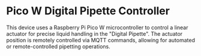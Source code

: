 # Pico W Digital Pipette Controller

This device uses a Raspberry Pi Pico W microcontroller to control a linear actuator for precise liquid handling in the "Digital Pipette". The actuator position is remotely controlled via MQTT commands, allowing for automated or remote-controlled pipetting operations.
